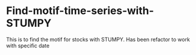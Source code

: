 # Find-motif-time-series-with-STUMPY
This is to find the motif for stocks with STUMPY. Has been refactor to work with specific date
